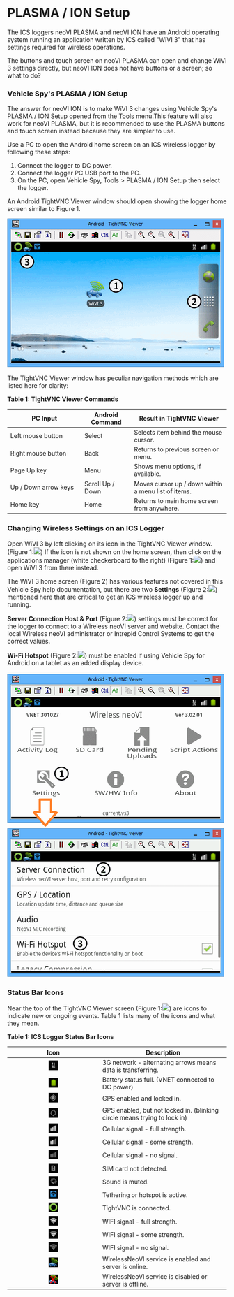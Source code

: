 # PLASMA / ION Setup

The ICS loggers neoVI PLASMA and neoVI ION have an Android operating system running an application written by ICS called "WiVI 3" that has settings required for wireless operations.

The buttons and touch screen on neoVI PLASMA can open and change WiVI 3 settings directly, but neoVI ION does not have buttons or a screen; so what to do?

### Vehicle Spy's PLASMA / ION Setup

The answer for neoVI ION is to make WiVI 3 changes using Vehicle Spy's PLASMA / ION Setup opened from the [Tools](./) menu.This feature will also work for neoVI PLASMA, but it is recommended to use the PLASMA buttons and touch screen instead because they are simpler to use.

Use a PC to open the Android home screen on an ICS wireless logger by following these steps:

1. Connect the logger to DC power.
2. Connect the logger PC USB port to the PC.
3. On the PC, open Vehicle Spy, Tools > PLASMA / ION Setup then select the logger.

An Android TightVNC Viewer window should open showing the logger home screen similar to Figure 1.

![Figure 1: Use Vehicle Spy's PLASMA / ION Setup to access the Android home screen on the device.](../../.gitbook/assets/PLASIONSetupTightVNCViewerHomeScreen.gif)

The TightVNC Viewer window has peculiar navigation methods which are listed here for clarity:

**Table 1: TightVNC Viewer Commands**

<table><thead><tr><th width="156.33333333333331">PC Input</th><th>Android Command</th><th>Result in TightVNC Viewer</th></tr></thead><tbody><tr><td>Left mouse button</td><td>Select</td><td>Selects item behind the mouse cursor.</td></tr><tr><td>Right mouse button</td><td>Back</td><td>Returns to previous screen or menu.</td></tr><tr><td>Page Up key</td><td>Menu</td><td>Shows menu options, if available.</td></tr><tr><td>Up / Down arrow keys</td><td>Scroll Up / Down</td><td>Moves cursor up / down within a menu list of items.</td></tr><tr><td>Home key</td><td>Home</td><td>Returns to main home screen from anywhere.</td></tr></tbody></table>

### Changing Wireless Settings on an ICS Logger

Open WiVI 3 by left clicking on its icon in the TightVNC Viewer window. (Figure 1:![](https://cdn.intrepidcs.net/support/VehicleSpy/assets/smOne.gif)) If the icon is not shown on the home screen, then click on the applications manager (white checkerboard to the right) (Figure 1:![](https://cdn.intrepidcs.net/support/VehicleSpy/assets/smTwo.gif)) and open WiVI 3 from there instead.

The WiVI 3 home screen (Figure 2) has various features not covered in this Vehicle Spy help documentation, but there are two **Settings** (Figure 2:![](https://cdn.intrepidcs.net/support/VehicleSpy/assets/smOne.gif)) mentioned here that are critical to get an ICS wireless logger up and running.

**Server Connection Host & Port** (Figure 2:![](https://cdn.intrepidcs.net/support/VehicleSpy/assets/smTwo.gif)) settings must be correct for the logger to connect to a Wireless neoVI server and website. Contact the local Wireless neoVI administrator or Intrepid Control Systems to get the correct values.

**Wi-Fi Hotspot** (Figure 2:![](https://cdn.intrepidcs.net/support/VehicleSpy/assets/smThree.gif)) must be enabled if using Vehicle Spy for Android on a tablet as an added display device.

![Figure 2: Open WiVI 3 / Settings to make changes to wireless logging parameters.](../../.gitbook/assets/PLASIONSetupWNAPKScreenTransitionFromHomeToSettings.gif)

### Status Bar Icons

Near the top of the TightVNC Viewer screen (Figure 1:![](https://cdn.intrepidcs.net/support/VehicleSpy/assets/smThree.gif)) are icons to indicate new or ongoing events. Table 1 lists many of the icons and what they mean.

**Table 1: ICS Logger Status Bar Icons**

<table><thead><tr><th width="197.57142857142856" align="center">Icon</th><th>Description</th></tr></thead><tbody><tr><td align="center"><img src="../../.gitbook/assets/3GActiveIcon22.gif" alt="" data-size="original"></td><td>3G network - alternating arrows means data is transferring.</td></tr><tr><td align="center"><img src="../../.gitbook/assets/BatteryFullIcon22.gif" alt=""></td><td>Battery status full. (VNET connected to DC power)</td></tr><tr><td align="center"><img src="../../.gitbook/assets/GPSLockedIcon22.gif" alt=""></td><td>GPS enabled and locked in.</td></tr><tr><td align="center"><img src="../../.gitbook/assets/GPSUnlockedIcon22.gif" alt=""></td><td>GPS enabled, but not locked in. (blinking circle means trying to lock in)</td></tr><tr><td align="center"><img src="../../.gitbook/assets/CellSignalStrengthFullIcon22.gif" alt=""></td><td>Cellular signal - full strength.</td></tr><tr><td align="center"><img src="../../.gitbook/assets/CellSignalStrengthPartialIcon22.gif" alt=""></td><td>Cellular signal - some strength.</td></tr><tr><td align="center"><img src="../../.gitbook/assets/CellSignalStrengthNoneIcon22.gif" alt=""></td><td>Cellular signal - no signal.</td></tr><tr><td align="center"><img src="../../.gitbook/assets/SIMCardMissingIcon22.gif" alt=""></td><td>SIM card not detected.</td></tr><tr><td align="center"><img src="../../.gitbook/assets/SoundMutedIcon22.gif" alt=""></td><td>Sound is muted.</td></tr><tr><td align="center"><img src="../../.gitbook/assets/HotSpotIcon22.gif" alt=""></td><td>Tethering or hotspot is active.</td></tr><tr><td align="center"><img src="../../.gitbook/assets/TightVNCConnectedIcon22.gif" alt=""></td><td>TightVNC is connected.</td></tr><tr><td align="center"><img src="../../.gitbook/assets/WFISignalStrengthFullIcon22.gif" alt=""></td><td>WIFI signal - full strength.</td></tr><tr><td align="center"><img src="../../.gitbook/assets/WFISignalStrength2barsIcon22.gif" alt=""></td><td>WIFI signal - some strength.</td></tr><tr><td align="center"><img src="../../.gitbook/assets/WFISignalStrengthNoneIcon22.gif" alt=""></td><td>WIFI signal - no signal.</td></tr><tr><td align="center"><img src="../../.gitbook/assets/WNappIcon22.gif" alt=""></td><td>WirelessNeoVI service is enabled and server is online.</td></tr><tr><td align="center"><img src="../../.gitbook/assets/WNappDisabledIcon22.gif" alt=""></td><td>WirelessNeoVI service is disabled or server is offline.</td></tr></tbody></table>
